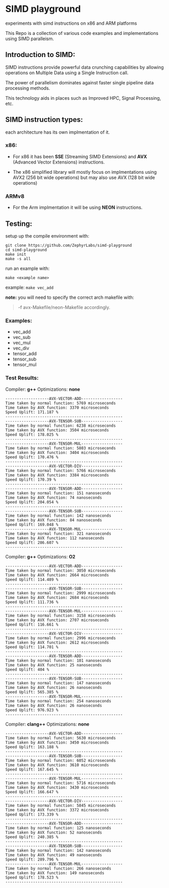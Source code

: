 # SIMD playground
 experiments with simd instructions on x86 and ARM platforms

This Repo is a collection of various code examples and implementations using SIMD paralleism.

## Introduction to SIMD:
SIMD instructions provide powerful data crunching capabilities by allowing
operations on Multiple Data using a Single Instruction call.

The power of parallelism dominates against faster single pipeline data processing methods.

This technology aids in places such as Improved HPC, Signal Processing, etc.

## SIMD instruction types:
each architecture has its own implmentation of it.

### x86:
* For x86 it has been **SSE** (Streaming SIMD Extensions) and **AVX** (Advanced Vector Extensions) instructions.

* The x86 simplified library will mostly focus on implmentations using AVX2 (256 
bit wide operations) but may also use AVX (128 bit wide operations)

### ARMv8
* For the Arm implmentation it will be using **NEON** instructions.

## Testing:
setup up the compile environment with:
```
git clone https://github.com/ZephyrLabs/simd-playground
cd simd-playground
make init
make -s all
```

run an example with:
```
make <example name>
```
example: `make vec_add`

**note:** you will need to specify the correct arch makefile with: 
> -f avx-Makefile/neon-Makefile
accordingly.

### Examples:
- vec_add
- vec_sub
- vec_mul
- vec_div
- tensor_add
- tensor_sub
- tensor_mul

### Test Results:
Compiler: **g++**
Optimizations: **none**
```
-------------------AVX-VECTOR-ADD------------------
Time taken by normal function: 5769 microseconds
Time taken by AVX function: 3370 microseconds
Speed Uplift: 171.187 %
---------------------------------------------------
-------------------AVX-TENSOR-SUB------------------
Time taken by normal function: 6238 microseconds
Time taken by AVX function: 3504 microseconds
Speed Uplift: 178.025 %
---------------------------------------------------
-------------------AVX-TENSOR-MUL------------------
Time taken by normal function: 5803 microseconds
Time taken by AVX function: 3404 microseconds
Speed Uplift: 170.476 %
---------------------------------------------------
-------------------AVX-VECTOR-DIV------------------
Time taken by normal function: 5766 microseconds
Time taken by AVX function: 3384 microseconds
Speed Uplift: 170.39 %
---------------------------------------------------
-------------------AVX-TENSOR-ADD------------------
Time taken by normal function: 151 nanoseconds
Time taken by AVX function: 74 nanoseconds
Speed Uplift: 204.054 %
---------------------------------------------------
-------------------AVX-TENSOR-SUB------------------
Time taken by normal function: 142 nanoseconds
Time taken by AVX function: 84 nanoseconds
Speed Uplift: 169.048 %
-------------------AVX-TENSOR-MUL------------------
Time taken by normal function: 321 nanoseconds
Time taken by AVX function: 112 nanoseconds
Speed Uplift: 286.607 %
---------------------------------------------------
```

Compiler: **g++**
Optimizations: **O2**
```
-------------------AVX-VECTOR-ADD------------------
Time taken by normal function: 3050 microseconds
Time taken by AVX function: 2664 microseconds
Speed Uplift: 114.489 %
---------------------------------------------------
-------------------AVX-TENSOR-SUB------------------
Time taken by normal function: 2999 microseconds
Time taken by AVX function: 2684 microseconds
Speed Uplift: 111.736 %
---------------------------------------------------
-------------------AVX-TENSOR-MUL------------------
Time taken by normal function: 3158 microseconds
Time taken by AVX function: 2707 microseconds
Speed Uplift: 116.661 %
---------------------------------------------------
-------------------AVX-VECTOR-DIV------------------
Time taken by normal function: 2996 microseconds
Time taken by AVX function: 2612 microseconds
Speed Uplift: 114.701 %
---------------------------------------------------
-------------------AVX-TENSOR-ADD------------------
Time taken by normal function: 101 nanoseconds
Time taken by AVX function: 25 nanoseconds
Speed Uplift: 404 %
---------------------------------------------------
-------------------AVX-TENSOR-SUB------------------
Time taken by normal function: 147 nanoseconds
Time taken by AVX function: 26 nanoseconds
Speed Uplift: 565.385 %
-------------------AVX-TENSOR-MUL------------------
Time taken by normal function: 254 nanoseconds
Time taken by AVX function: 26 nanoseconds
Speed Uplift: 976.923 %
---------------------------------------------------
```

Compiler: **clang++**
Optimizations: **none**
```
-------------------AVX-VECTOR-ADD------------------
Time taken by normal function: 5630 microseconds
Time taken by AVX function: 3450 microseconds
Speed Uplift: 163.188 %
---------------------------------------------------
-------------------AVX-TENSOR-SUB------------------
Time taken by normal function: 6052 microseconds
Time taken by AVX function: 3610 microseconds
Speed Uplift: 167.645 %
---------------------------------------------------
-------------------AVX-TENSOR-MUL------------------
Time taken by normal function: 5716 microseconds
Time taken by AVX function: 3430 microseconds
Speed Uplift: 166.647 %
---------------------------------------------------
-------------------AVX-VECTOR-DIV------------------
Time taken by normal function: 5845 microseconds
Time taken by AVX function: 3372 microseconds
Speed Uplift: 173.339 %
---------------------------------------------------
-------------------AVX-TENSOR-ADD------------------
Time taken by normal function: 125 nanoseconds
Time taken by AVX function: 52 nanoseconds
Speed Uplift: 240.385 %
---------------------------------------------------
-------------------AVX-TENSOR-SUB------------------
Time taken by normal function: 142 nanoseconds
Time taken by AVX function: 49 nanoseconds
Speed Uplift: 289.796 %
-------------------AVX-TENSOR-MUL------------------
Time taken by normal function: 266 nanoseconds
Time taken by AVX function: 149 nanoseconds
Speed Uplift: 178.523 %
---------------------------------------------------
```

